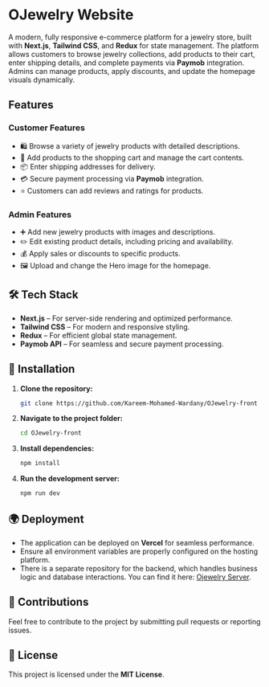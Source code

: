 # OJewelry Website

A modern, fully responsive e-commerce platform for a jewelry store, built with **Next.js**, **Tailwind CSS**, and **Redux** for state management. The platform allows customers to browse jewelry collections, add products to their cart, enter shipping details, and complete payments via **Paymob** integration. Admins can manage products, apply discounts, and update the homepage visuals dynamically.

## Features

### Customer Features

- 🛍️ Browse a variety of jewelry products with detailed descriptions.
- 🛒 Add products to the shopping cart and manage the cart contents.
- 📦 Enter shipping addresses for delivery.
- 💳 Secure payment processing via **Paymob** integration.
- ⭐ Customers can add reviews and ratings for products.

### Admin Features

- ➕ Add new jewelry products with images and descriptions.
- ✏️ Edit existing product details, including pricing and availability.
- 💰 Apply sales or discounts to specific products.
- 🖼️ Upload and change the Hero image for the homepage.

## 🛠 Tech Stack

- **Next.js** – For server-side rendering and optimized performance.
- **Tailwind CSS** – For modern and responsive styling.
- **Redux** – For efficient global state management.
- **Paymob API** – For seamless and secure payment processing.

## 🚀 Installation

1. **Clone the repository:**

   ```sh
   git clone https://github.com/Kareem-Mohamed-Wardany/OJewelry-front
   ```

2. **Navigate to the project folder:**

   ```sh
   cd OJewelry-front
   ```

3. **Install dependencies:**

   ```sh
   npm install
   ```

4. **Run the development server:**

   ```sh
   npm run dev
   ```

## 🌍 Deployment

- The application can be deployed on **Vercel** for seamless performance.
- Ensure all environment variables are properly configured on the hosting platform.
- There is a separate repository for the backend, which handles business logic and database interactions. You can find it here: [Ojewelry Server](https://github.com/Kareem-Mohamed-Wardany/Ojewelry-server).

## 🤝 Contributions

Feel free to contribute to the project by submitting pull requests or reporting issues.

## 📜 License

This project is licensed under the **MIT License**.
